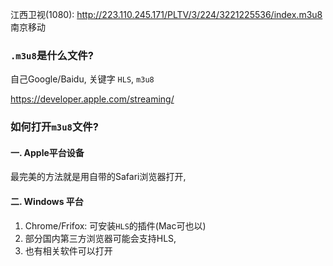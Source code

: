 

 江西卫视(1080): http://223.110.245.171/PLTV/3/224/3221225536/index.m3u8 南京移动





### `.m3u8`是什么文件?

自己Google/Baidu, 关键字 `HLS`, `m3u8`

https://developer.apple.com/streaming/



### 如何打开`m3u8`文件?

#### 一. Apple平台设备

最完美的方法就是用自带的Safari浏览器打开,

#### 二. Windows 平台

1. Chrome/Frifox: 可安装`HLS`的插件(Mac可也以)
2. 部分国内第三方浏览器可能会支持HLS, 
3. 也有相关软件可以打开